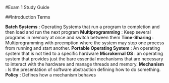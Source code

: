 #Exam 1 Study Guide

##Introduction Terms

<b>Batch Systems</b> : Operating Systems that run a program to completion and then load and run the next program
<b>Multiprogramming</b> : Keep several programs in memory at once and switch between them
<b>Time-Sharing</b> : Multiprogramming with preemption where the system may stop one process from running and start another.
<b>Portable Operating System</b> : An operating system that is not tied to a specific hardware
<b>Microkernal OS</b> : an operating system that provides just the bare essential mechanisms that are necessary to interact with the hardware and manage threads and memory.
<b>Mechanism</b> : Is the presentation of software abstraction defining how to do something. 
<b>Policy</b> : Defines how a mechanism behaves
